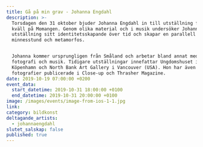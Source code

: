 ```yaml
---
title: Gå på min grav - Johanna Engdahl
description: >-
  Torsdagen den 31 oktober bjuder Johanna Engdahl in till utställning för en
  kväll på Momangen. Genom olika material och i musik undersöker Johanna i denna
  utställning sitt identitetsskapande över tid och skapar en parallell
  minnesstund och metamorfos.


  Johanna kommer ursprungligen från Småland och arbetar bland annat med textil,
  fotografi och musik. Tidigare utställningar innefattar Ungdomshuset i
  Köpenhamn och North Bank Art Gallery i Vancouver (USA). Hon har även haft
  fotografier publicerade i Close-up och Thrasher Magazine.
date: 2019-10-19 07:00:00 +0200
event_data:
  start_datetime: 2019-10-31 18:00:00 +0100
  end_datetime: 2019-10-31 20:00:00 +0100
image: /images/events/image-from-ios-1-1.jpg
link:
category: bildkonst
deltagande_artists:
  - johannaengdahl
slutet_salskap: false
published: true
---
```


